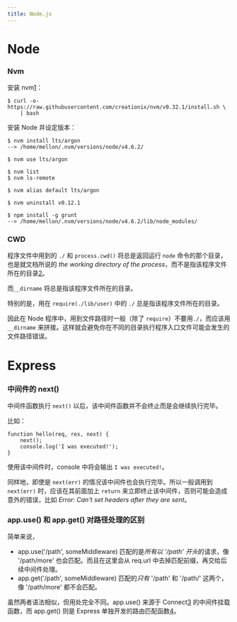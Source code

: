 ```yaml
---
title: Node.js
---
```


Node
====

### Nvm

安装 nvm[1]：

    $ curl -o- https://raw.githubusercontent.com/creationix/nvm/v0.32.1/install.sh \
        | bash

安装 Node 并设定版本：

    $ nvm install lts/argon 
    --> /home/mellon/.nvm/versions/node/v4.6.2/

    $ nvm use lts/argon

    $ nvm list
    $ nvm ls-remote

    $ nvm alias default lts/argon

    $ nvm uninstall v0.12.1

    $ npm install -g grunt
    --> /home/mellon/.nvm/versions/node/v4.6.2/lib/node_modules/


### CWD

程序文件中用到的 `./` 和 `process.cwd()` 将总是返回运行 `node` 命令的那个目录，也是就文档所说的 *the working directory of the process*，而不是指该程序文件所在的目录[2]。

而`__dirname` 将总是指该程序文件所在的目录。

特别的是，用在 `require(./lib/user)` 中的 `./` 总是指该程序文件所在的目录。

因此在 Node 程序中，用到文件路径时一般（除了 `require`）不要用`./`，而应该用`__dirname` 来拼接。这样就会避免你在不同的目录执行程序入口文件可能会发生的文件路径错误。

Express
=======

### 中间件的 next()

中间件函数执行 `next()` 以后，该中间件函数并不会终止而是会继续执行完毕。

比如：

    function hello(req, res, next) {
        next();
        console.log('I was executed!');
    }

使用该中间件时，console 中将会输出 `I was executed!`。

同样地，即使是 `next(err)` 的情况该中间件也会执行完毕。所以一般调用到 `next(err)` 时，应该在其前面加上 `return` 来立即终止该中间件，否则可能会造成意外的错误，比如 *Error: Can't set headers after they are sent*。

### app.use() 和 app.get() 对路径处理的区别

简单来说，

- app.use('/path', someMiddleware) 匹配的是*所有以 '/path' 开头*的请求，像 '/path/more' 也会匹配。而且在这里会从 req.url 中去掉匹配前缀，再交给后续中间件处理。
- app.get('/path', someMiddleware) 匹配的*只有* '/path' 和 '/path/' 这两个，像 '/path/more' 都不会匹配。

虽然两者语法相似，但用处完全不同。app.use() 来源于 Connect[3] 的中间件挂载函数，而 app.get() 则是 Express 单独开发的路由匹配函数[4]。

[1]: https://github.com/creationix/nvm
[2]: http://stackoverflow.com/questions/8131344/what-is-the-difference-between-dirname-and-in-node-js
[3]: https://github.com/senchalabs/connect#mount-middleware
[4]: http://expressjs.com/en/guide/routing.html
